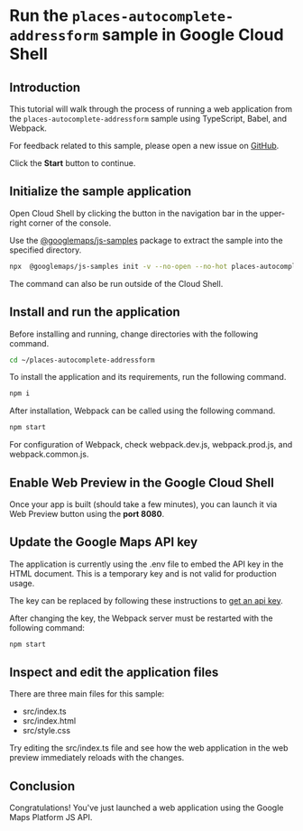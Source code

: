 # Run the `places-autocomplete-addressform` sample in Google Cloud Shell

<walkthrough-tutorial-duration duration="10"/>

## Introduction

This tutorial will walk through the process of running a web application from
the `places-autocomplete-addressform` sample using TypeScript, Babel, and Webpack.

For feedback related to this sample, please open a new issue on
[GitHub](https://github.com/googlemaps/js-samples/issues).

Click the **Start** button to continue.

## Initialize the sample application

Open Cloud Shell by clicking the
<walkthrough-cloud-shell-icon></walkthrough-cloud-shell-icon> button in the
navigation bar in the upper-right corner of the console.

Use the [@googlemaps/js-samples](https://www.npmjs.com/package/@googlemaps/js-samples) package to
extract the sample into the specified directory.

```bash
npx  @googlemaps/js-samples init -v --no-open --no-hot places-autocomplete-addressform ~/places-autocomplete-addressform
```

The command can also be run outside of the Cloud Shell.

## Install and run the application

Before installing and running, change directories with the following command.

```bash
cd ~/places-autocomplete-addressform
```

To install the application and its requirements, run the following command.

```bash
npm i
```

After installation, Webpack can be called using the following command.

```bash
npm start
```

For configuration of Webpack, check
<walkthrough-editor-open-file filePath="places-autocomplete-addressform/webpack.dev.js">webpack.dev.js</walkthrough-editor-open-file>,
<walkthrough-editor-open-file filePath="places-autocomplete-addressform/webpack.prod.js">webpack.prod.js</walkthrough-editor-open-file>,
and
<walkthrough-editor-open-file filePath="places-autocomplete-addressform/webpack.common.js">webpack.common.js</walkthrough-editor-open-file>.

## Enable Web Preview in the Google Cloud Shell

Once your app is built (should take a few minutes), you can launch it via
<walkthrough-spotlight-pointer target="cloudshell" spotlightId="devshell-web-preview-button">Web
Preview button</walkthrough-spotlight-pointer> using the **port 8080**.

## Update the Google Maps API key

The application is currently using the
<walkthrough-editor-open-file filePath="places-autocomplete-addressform/.env">.env</walkthrough-editor-open-file>
file to embed the API key in the HTML document. This is a temporary key and is
not valid for production usage.

The key can be replaced by following these instructions to
[get an api key](https://developers.google.com/maps/documentation/javascript/get-api-key).

After changing the key, the Webpack server must be restarted with the following
command:

```bash
npm start
```

## Inspect and edit the application files

There are three main files for this sample:

*   <walkthrough-editor-open-file filePath="places-autocomplete-addressform/src/index.ts">src/index.ts</walkthrough-editor-open-file>
*   <walkthrough-editor-open-file filePath="places-autocomplete-addressform/src/index.html">src/index.html</walkthrough-editor-open-file>
*   <walkthrough-editor-open-file filePath="places-autocomplete-addressform/src/style.css">src/style.css</walkthrough-editor-open-file>

Try editing the <walkthrough-editor-open-file filePath="places-autocomplete-addressform/src/index.ts">src/index.ts</walkthrough-editor-open-file> file and see how the web application in the web preview immediately reloads with the changes.

## Conclusion

<walkthrough-conclusion-trophy></walkthrough-conclusion-trophy>

Congratulations! You've just launched a web application using the Google Maps
Platform JS API.
